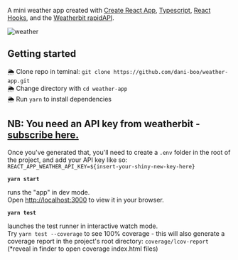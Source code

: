 <!--- to preview in VSCode, use ⇧⌘V (shift + command + V) --->

A mini weather app created with [Create React App](https://github.com/facebook/create-react-app), [Typescript](https://www.typescriptlang.org/), [React Hooks](https://reactjs.org/docs/hooks-overview.html), and the [Weatherbit rapidAPI](https://rapidapi.com/weatherbit/api/weather/endpoints).

![weather](public/weather.jpg)

## Getting started

🌦️ Clone repo in teminal: `git clone https://github.com/dani-boo/weather-app.git`  
🌦️ Change directory with `cd weather-app`  
🌦️ Run `yarn` to install dependencies

## NB: You need an API key from weatherbit - [subscribe here.](https://rapidapi.com/weatherbit/api/weather/endpoints)

Once you've generated that, you'll need to create a `.env` folder in the root of the project, and add your API key like so:
`REACT_APP_WEATHER_API_KEY=${insert-your-shiny-new-key-here}`

**`yarn start`**

runs the "app" in dev mode.<br />
Open [http://localhost:3000](http://localhost:3000) to view it in your browser.

**`yarn test`**

launches the test runner in interactive watch mode.<br />
Try `yarn test --coverage` to see 100% coverage - this will also generate a coverage report in the project's root directory: `coverage/lcov-report`
(\*reveal in finder to open coverage index.html files)
